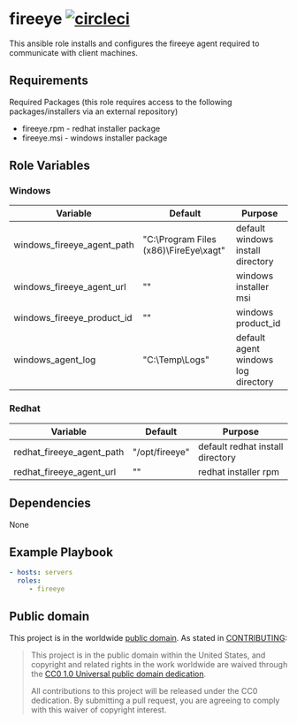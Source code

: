 fireeye [![circleci](https://circleci.com/gh/GSA/ansible-fireeye.svg?style=svg)](https://circleci.com/gh/GSA/ansible-fireeye)
=========

This ansible role installs and configures the fireeye agent required to communicate with client machines.

Requirements
------------

Required Packages (this role requires access to the following packages/installers via an external repository)
- fireeye.rpm - redhat installer package
- fireeye.msi - windows installer package

Role Variables
--------------

### Windows

| Variable | Default | Purpose |
| ------ | ------ | ------ |
| windows_fireeye_agent_path | "C:\\Program Files (x86)\\FireEye\\xagt" | default windows install directory |
| windows_fireeye_agent_url | "" | windows installer msi |
| windows_fireeye_product_id | "" | windows product_id |
| windows_agent_log | "C:\Temp\Logs" | default agent windows log directory |

### Redhat

| Variable | Default | Purpose |
| ------ | ------ | ------ |
| redhat_fireeye_agent_path | "/opt/fireeye" | default redhat install directory |
| redhat_fireeye_agent_url | "" | redhat installer rpm |

Dependencies
------------

None

Example Playbook
----------------

```yaml
- hosts: servers
  roles:
     - fireeye
```

Public domain
-------------

This project is in the worldwide [public domain](LICENSE.md). As stated in [CONTRIBUTING](CONTRIBUTING.md):

> This project is in the public domain within the United States, and copyright and related rights in the work worldwide are waived through the [CC0 1.0 Universal public domain dedication](https://creativecommons.org/publicdomain/zero/1.0/).
>
> All contributions to this project will be released under the CC0 dedication. By submitting a pull request, you are agreeing to comply with this waiver of copyright interest.
